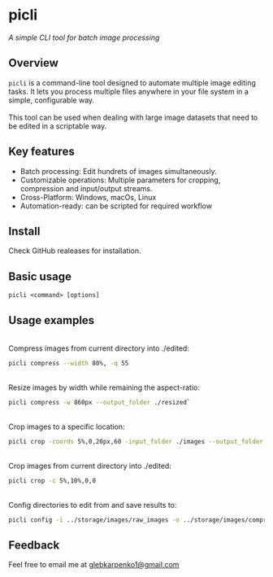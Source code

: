 # picli

<i>A simple CLI tool for batch image processing</i>

## Overview
<code>picli</code> is a command-line tool designed to automate multiple image editing tasks. It lets you process multiple files anywhere in your file system in a simple, configurable way.
<br><br>
This tool can be used when dealing with large image datasets that need to be edited in a scriptable way.

## Key features
  - Batch processing: Edit hundrets of images simultaneously.
  - Customizable operations: Multiple parameters for cropping, compression and input/output streams.
  - Cross-Platform: Windows, macOs, Linux
  - Automation-ready: can be scripted for required workflow

## Install
Check GitHub realeases for installation.

## Basic usage
`picli <command> [options]`

## Usage examples
<br>Compress images from current directory into ./edited:
  ```sh
  picli compress --width 80%, -q 55
  ```
<br>Resize images by width while remaining the aspect-ratio:
  ```sh
  picli compress -w 860px --output_folder ./resized`
  ```
<br>Crop images to a specific location:
  ```sh
  picli crop -coords 5%,0,20px,60 -input_folder ./images --output_folder ./cropped
  ```
<br>Crop images from current directory into ./edited:
  ```sh
  picli crop -c 5%,10%,0,0
  ```
<br>Config directories to edit from and save results to:
  ```sh
  picli config -i ../storage/images/raw_images -o ../storage/images/compressed
  ```

## Feedback
Feel free to email me at glebkarpenko1@gmail.com
